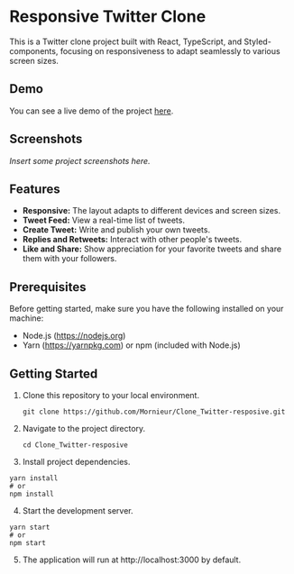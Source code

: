 # Responsive Twitter Clone

This is a Twitter clone project built with React, TypeScript, and Styled-components, focusing on responsiveness to adapt seamlessly to various screen sizes.

## Demo

You can see a live demo of the project [here](https://your-demo-link-here.com).

## Screenshots

_Insert some project screenshots here._

## Features

- **Responsive:** The layout adapts to different devices and screen sizes.
- **Tweet Feed:** View a real-time list of tweets.
- **Create Tweet:** Write and publish your own tweets.
- **Replies and Retweets:** Interact with other people's tweets.
- **Like and Share:** Show appreciation for your favorite tweets and share them with your followers.

## Prerequisites

Before getting started, make sure you have the following installed on your machine:

- Node.js (https://nodejs.org)
- Yarn (https://yarnpkg.com) or npm (included with Node.js)

## Getting Started

1. Clone this repository to your local environment.
   ```
   git clone https://github.com/Mornieur/Clone_Twitter-resposive.git
    ```
2. Navigate to the project directory.
     ```
    cd Clone_Twitter-resposive
    ```
3. Install project dependencies.
 ```
yarn install
# or
npm install
 ```
4. Start the development server.
  ```
yarn start
# or
npm start
```
5. The application will run at http://localhost:3000 by default.
